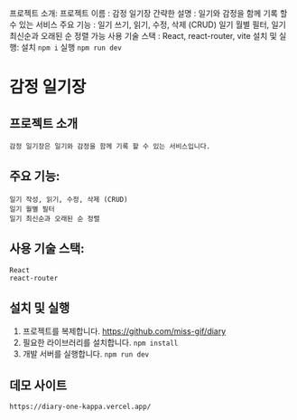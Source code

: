 프로젝트 소개:
프로젝트 이름 : 감정 일기장
간략한 설명 : 일기와 감정을 함께 기록 할 수 있는 서비스
주요 기능 :
일기 쓰기, 읽기, 수정, 삭제 (CRUD)
일기 월별 필터, 일기 최신순과 오래된 순 정렬 가능
사용 기술 스택 :
React, react-router, vite
설치 및 실행:
설치 `npm i`
실행 `npm run dev`

# 감정 일기장

## 프로젝트 소개

    감정 일기장은 일기와 감정을 함께 기록 할 수 있는 서비스입니다.

## 주요 기능:

    일기 작성, 읽기, 수정, 삭제 (CRUD)
    일기 월별 필터
    일기 최신순과 오래된 순 정렬

## 사용 기술 스택:

    React
    react-router

## 설치 및 실행

1. 프로젝트를 복제합니다.
   https://github.com/miss-gif/diary
2. 필요한 라이브러리를 설치합니다.
   `npm install`
3. 개발 서버를 실행합니다.
   `npm run dev`

## 데모 사이트

    https://diary-one-kappa.vercel.app/
